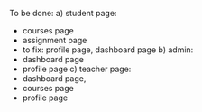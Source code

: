 To be done: 
a) student page: 
  - courses page
  - assignment page
  - to fix: profile page, dashboard page
b) admin:
  - dashboard page
  - profile page
c) teacher page:
  - dashboard page,
  - courses page
  - profile page 

